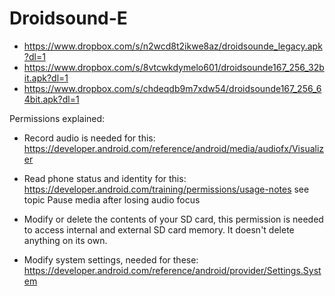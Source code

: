 Droidsound-E 
============
* https://www.dropbox.com/s/n2wcd8t2ikwe8az/droidsounde_legacy.apk?dl=1
* https://www.dropbox.com/s/8vtcwkdymelo601/droidsounde167_256_32bit.apk?dl=1
* https://www.dropbox.com/s/chdeqdb9m7xdw54/droidsounde167_256_64bit.apk?dl=1




Permissions explained:
* Record audio is needed for this: https://developer.android.com/reference/android/media/audiofx/Visualizer

* Read phone status and identity for this: https://developer.android.com/training/permissions/usage-notes 
see topic Pause media after losing audio focus

* Modify or delete the contents of your SD card, this permission is needed to access internal and external SD card memory. It doesn't delete anything on its own.

* Modify system settings, needed for these: https://developer.android.com/reference/android/provider/Settings.System
